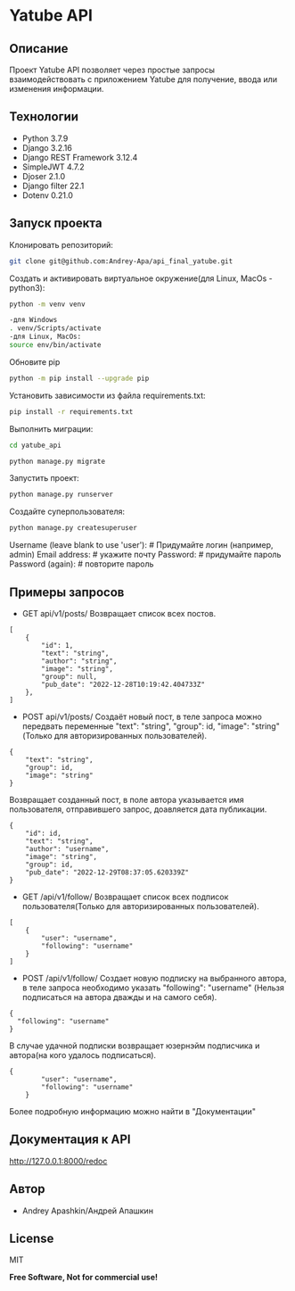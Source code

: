# Yatube API

## Описание

Проект Yatube API позволяет через простые запросы взаимодействовать с приложением Yatube для получение, ввода или изменения информации.

## Технологии
- Python 3.7.9
- Django 3.2.16
- Django REST Framework 3.12.4
- SimpleJWT 4.7.2
- Djoser 2.1.0
- Django filter 22.1
- Dotenv 0.21.0

## Запуск проекта
Клонировать репозиторий:
```bash
git clone git@github.com:Andrey-Apa/api_final_yatube.git
```
Cоздать и активировать виртуальное окружение(для Linux, MacOs - python3):
```bash
python -m venv venv
```
```bash
-для Windows
. venv/Scripts/activate
-для Linux, MacOs:
source env/bin/activate
```
Обновите pip
```bash
python -m pip install --upgrade pip
```
Установить зависимости из файла requirements.txt:
```bash
pip install -r requirements.txt
```
Выполнить миграции:
```bash
cd yatube_api
```
```bash
python manage.py migrate
```
Запустить проект:
```bash
python manage.py runserver
```
Создайте суперпользователя:
```bash
python manage.py createsuperuser
```
Username (leave blank to use 'user'): # Придумайте логин (например, admin)
Email address: # укажите почту
Password: # придумайте пароль
Password (again): # повторите пароль

## Примеры запросов
- GET api/v1/posts/
Возвращает список всех постов.
```
[
    {
        "id": 1,
        "text": "string",
        "author": "string",
        "image": "string",
        "group": null,
        "pub_date": "2022-12-28T10:19:42.404733Z"
    },
]
```
- POST api/v1/posts/
Создаёт новый пост, в теле запроса можно передвать переменные "text": "string", "group": id, "image": "string"
(Только для авторизированных пользователей).
```
{
    "text": "string",
    "group": id,
    "image": "string"
}
```
Возвращает созданный пост, в поле автора указывается имя пользователя, отправившего запрос, доавляется дата публикации.
```
{
    "id": id,
    "text": "string",
    "author": "username",
    "image": "string",
    "group": id,
    "pub_date": "2022-12-29T08:37:05.620339Z"
}
```
- GET /api/v1/follow/
Возвращает список всех подписок пользователя(Только для авторизированных пользователей).
```
[
    {
        "user": "username",
        "following": "username"
    }
]
```
- POST /api/v1/follow/
Создает новую подписку на выбранного автора, в теле запроса необходимо указать "following": "username"
(Нельзя подписаться на автора дважды и на самого себя).
```
{
  "following": "username"
}
```
В случае удачной подписки возвращает юзернэйм подписчика и автора(на кого удалось подписаться).
```
{
        "user": "username",
        "following": "username"
    }
```
Более подробную информацию можно найти в "Документации"
## Документация к API

http://127.0.0.1:8000/redoc

## Автор

- Andrey Apashkin/Андрей Апашкин

## License

MIT

**Free Software, Not for commercial use!**